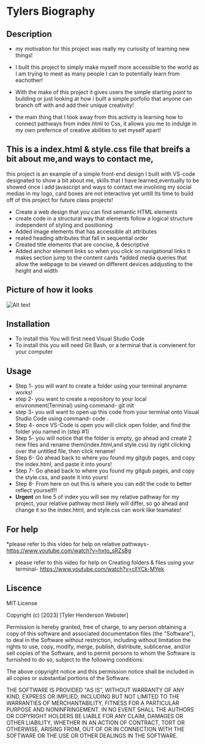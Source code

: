 # Tylers Biography
## Description
* my motivation for this project was really my curiosity of learning new things!

* I built this project to simply make myself more accessible to the world as I am trying to meet as many people I can to potentially learn from eachother! 

* With the make of this project it gives users the simple starting point to building or just looking at how i built a simple porfolio that anyone can branch off with and add their unique creativity!

* the main thing that I took away from this activity is learning how to connect pathways from index.html to Css, it allows you me to indulge in my own prefernce of creative abilities to set myself apart! 


## This is a index.html & style.css file that breifs a bit about me,and ways to contact me, 

this project is an example of a simple front-end design I built with VS-code designated to show a bit about me, skills that I have learned,eventually to be showed once i add javascript and ways to contact me involving my social medias in my logo, card boxes are not interactive yet untill Its time  to build off of this project for future class projects!

* Create a web design that you can find semantic HTML elements
* create code in a structural way that elements follow a logical structure independent of styling and positioning
* Added image elements that has accessible alt attributes
* reated heading attributes that fall in sequential order
*  Created title elements that are concise, & descriptive 
* Added anchor element links so when you click on navigational links it makes section jump to the content cards
*added media queries that allow the webpage to be viewed on different devices addjusting to the height and width

## Picture of how it looks

![Alt text](Screenshot.png)



## Installation
 * To install this You will first need Visual Studio Code
 * To install this you will need Git Bash, or a terminal that is convienent for your computer

## Usage
 * Step 1- you will want to create a folder using your terminal anyname works!
 * step 2- you want to create a repository to your local environment(Terminal) using command- git init
 * step 3- you will want to open up this code from your terminal onto Visual Studio Code using command- code .
 * Step 4- once VS-Code is open you will click open folder, and find the folder you named in (step #1)
 * Step 5- you will notice that the folder is empty, go ahead and create 2 new files  and rename them(index.html,and style.css) by right clicking over the untitled file, then click rename!
 * Step 6- Go ahead back to where you found my gitgub pages, and copy the index.html, and paste it into yours!
 * Step 7- Go ahead back to where you found my gitgub pages, and copy the style.css, and paste it into yours!
 * Step 8- From here on out this is where you can edit the code to better reflect yourself!!
* **Urgent** on line 5 of index you will see my relative pathway for my project, your relative pathway most likely will differ, so go ahead and change it so the index.html, and style.css can work like teamates!
## For help
*please refer to this video for help on relative pathways- https://www.youtube.com/watch?v=hxto_sRZsBg 
 * please refer to this video for help on Creating folders & files using your terminal- https://www.youtube.com/watch?v=cllYCk-MYek

## Liscence
MIT License

Copyright (c) [2023] [Tyler Henderson Webster]

Permission is hereby granted, free of charge, to any person obtaining a copy
of this software and associated documentation files (the "Software"), to deal
in the Software without restriction, including without limitation the rights
to use, copy, modify, merge, publish, distribute, sublicense, and/or sell
copies of the Software, and to permit persons to whom the Software is
furnished to do so, subject to the following conditions:

The above copyright notice and this permission notice shall be included in all
copies or substantial portions of the Software.

THE SOFTWARE IS PROVIDED "AS IS", WITHOUT WARRANTY OF ANY KIND, EXPRESS OR
IMPLIED, INCLUDING BUT NOT LIMITED TO THE WARRANTIES OF MERCHANTABILITY,
FITNESS FOR A PARTICULAR PURPOSE AND NONINFRINGEMENT. IN NO EVENT SHALL THE
AUTHORS OR COPYRIGHT HOLDERS BE LIABLE FOR ANY CLAIM, DAMAGES OR OTHER
LIABILITY, WHETHER IN AN ACTION OF CONTRACT, TORT OR OTHERWISE, ARISING FROM,
OUT OF OR IN CONNECTION WITH THE SOFTWARE OR THE USE OR OTHER DEALINGS IN THE
SOFTWARE.


